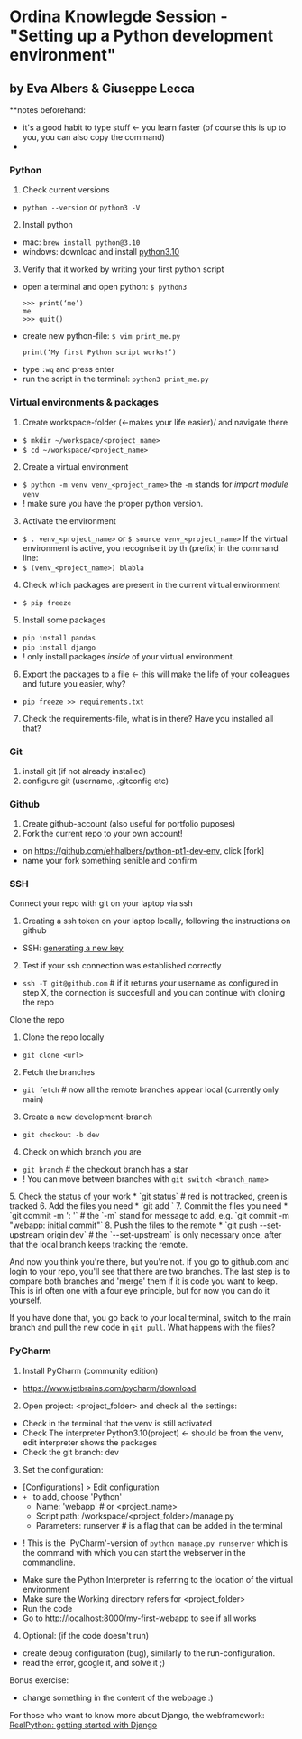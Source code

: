 # Ordina Knowlegde Session - "Setting up a Python development environment"
## by Eva Albers & Giuseppe Lecca

**notes beforehand:
- it's a good habit to type stuff <- you learn faster (of course this is up to you, you can also copy the command)
- 

### Python

1. Check current versions
- `python --version` or `python3 -V`
2. Install python
  * mac: `brew install python@3.10`
  * windows: download and install [python3.10](https://www.python.org/downloads/release/python-3104/)
3. Verify that it worked by writing your first python script
  * open a terminal and open python: `$ python3`
    ```
    >>> print(‘me’) 
    me
    >>> quit()
    ```
  * create new python-file: `$ vim print_me.py`
    ```
    print(‘My first Python script works!’)
    ```
  * type `:wq` and press enter
  * run the script in the terminal: `python3 print_me.py` 

### Virtual environments & packages

1. Create workspace-folder (<-makes your life easier)/<project folder> and navigate there
  * `$ mkdir ~/workspace/<project_name>` 
  * `$ cd ~/workspace/<project_name>`
2. Create a virtual environment
  * `$ python -m venv venv_<project_name>` the `-m` stands for _import module_ `venv`
  *    ! make sure you have the proper python version.
3. Activate the environment
  * `$ . venv_<project_name>` or `$ source venv_<project_name>`
If the virtual environment is active, you recognise it by th (prefix) in the command line:
  * `$ (venv_<project_name>) blabla`
4. Check which packages are present in the current virtual environment
  * `$ pip freeze`
5. Install some packages
  * `pip install pandas`
  * `pip install django`
  *    ! only install packages _inside_ of your virtual environment.
6. Export the packages to a file <- this will make the life of your colleagues and future you easier, why?
  * `pip freeze >> requirements.txt`
7. Check the requirements-file, what is in there? Have you installed all that?


### Git

1. install git (if not already installed)
2. configure git (username, .gitconfig etc)

### Github
 
1. Create github-account (also useful for portfolio puposes)
2. Fork the current repo to your own account!
  * on https://github.com/ehhalbers/python-pt1-dev-env, click [fork]
  * name your fork something senible and confirm

### SSH
 
Connect your repo with git on your laptop via ssh
1. Creating a ssh token on your laptop locally, following the instructions on github
  * SSH: [generating a new key](https://docs.github.com/en/authentication/connecting-to-github-with-ssh/generating-a-new-ssh-key-and-adding-it-to-the-ssh-agent)
2. Test if your ssh connection was established correctly
  * `ssh -T git@github.com` # if it returns your username as configured in step X, the connection is succesfull and you can continue with cloning the repo

Clone the repo
1. Clone the repo locally
  * `git clone <url>`
2. Fetch the branches
  * `git fetch` # now all the remote branches appear local (currently only main)
3. Create a new development-branch
  * `git checkout -b dev`
4. Check on which branch you are
  * `git branch` # the checkout branch has a star 
  *   ! You can move between branches with `git switch <branch_name>`
  <do some work>
5. Check the status of your work
  * `git status` # red is not tracked, green is tracked
6. Add the files you need
  * `git add <files you need>`
7. Commit the files you need
  * `git commit -m '<project_name>: <what you did>'` # the `-m` stand for message to add, e.g. `git commit -m "webapp: initial commit"`
8. Push the files to the remote
  * `git push --set-upstream origin dev` # the `--set-upstream` is only necessary once, after that the local branch keeps tracking the remote.


And now you think you're there, but you're not. If you go to github.com and login to your repo, you'll see that there are two branches. The last step is to compare both branches and 'merge' them if it is code you want to keep. This is irl often one with a four eye principle, but for now you can do it yourself.


 If you have done that, you go back to your local terminal, switch to the main branch and pull the new code in `git pull`. What happens with the files?


### PyCharm

1. Install PyCharm (community edition)
  * https://www.jetbrains.com/pycharm/download
   
2. Open project: <project_folder> and check all the settings:
- Check in the terminal that the venv is still activated
- Check The interpreter Python3.10(project) <- should be from the venv, edit interpreter shows the packages
- Check the git branch: dev

3. Set the configuration:
- [Configurations] > Edit configuration
- `+ ` to add, choose 'Python'
  * Name: 'webapp' # or <project_name>
  * Script path: /workspace/<project_folder>/manage.py
  * Parameters: runserver # is a flag that can be added in the terminal
*   ! This is the 'PyCharm'-version of `python manage.py runserver` which is the command with which you can start the webserver in the commandline.
- Make sure the Python Interpreter is referring to the location of the virtual environment
- Make sure the Working directory refers for <project_folder>
-	Run the code
-	Go to http://localhost:8000/my-first-webapp to see if all works 
   
4. Optional: (if the code doesn't run) 
- create debug configuration (bug), similarly to the run-configuration.
- read the error, google it, and solve it ;)

Bonus exercise: 
- change something in the content of the webpage :)

For those who want to know more about Django, the webframework: [RealPython: getting started with Django](https://realpython.com/get-started-with-django-1/)



